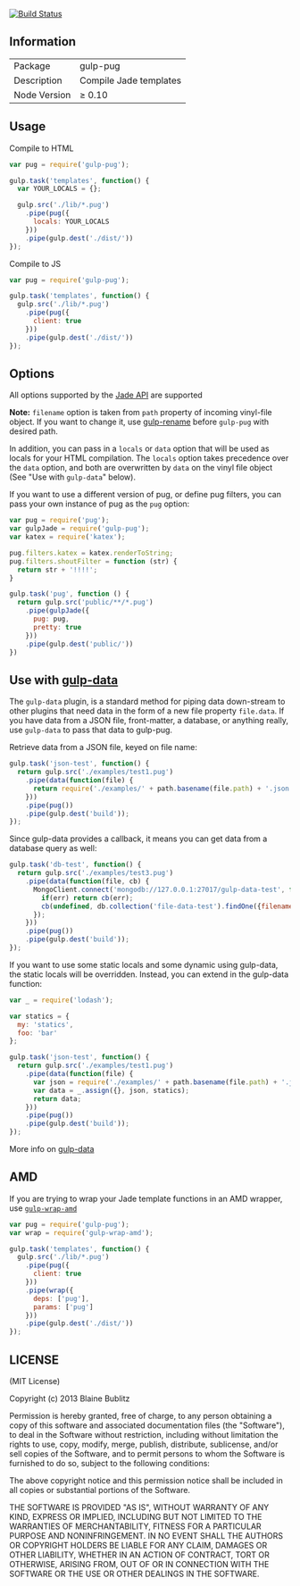 [![Build Status](https://travis-ci.org/phated/gulp-jade.png?branch=master)](https://travis-ci.org/phated/gulp-jade)

## Information

<table>
<tr>
<td>Package</td><td>gulp-pug</td>
</tr>
<tr>
<td>Description</td>
<td>Compile Jade templates</td>
</tr>
<tr>
<td>Node Version</td>
<td>≥ 0.10</td>
</tr>
</table>

## Usage

Compile to HTML

```javascript
var pug = require('gulp-pug');

gulp.task('templates', function() {
  var YOUR_LOCALS = {};

  gulp.src('./lib/*.pug')
    .pipe(pug({
      locals: YOUR_LOCALS
    }))
    .pipe(gulp.dest('./dist/'))
});
```

Compile to JS

```javascript
var pug = require('gulp-pug');

gulp.task('templates', function() {
  gulp.src('./lib/*.pug')
    .pipe(pug({
      client: true
    }))
    .pipe(gulp.dest('./dist/'))
});
```

## Options

All options supported by the [Jade API](http://jade-lang.com/api/) are supported

__Note:__ `filename` option is taken from `path` property of incoming vinyl-file object. If you want to change it, use [gulp-rename](https://github.com/hparra/gulp-rename) before `gulp-pug` with desired path.

In addition, you can pass in a `locals` or `data` option that will be used as locals for your HTML compilation.  The `locals` option takes precedence over the `data` option, and both are overwritten by `data` on the vinyl file object (See "Use with `gulp-data`" below).

If you want to use a different version of pug, or define pug filters, you can pass your own instance of pug as the `pug` option:

```javascript
var pug = require('pug');
var gulpJade = require('gulp-pug');
var katex = require('katex');

pug.filters.katex = katex.renderToString;
pug.filters.shoutFilter = function (str) {
  return str + '!!!!';
}

gulp.task('pug', function () {
  return gulp.src('public/**/*.pug')
    .pipe(gulpJade({
      pug: pug,
      pretty: true
    }))
    .pipe(gulp.dest('public/'))
})
```

## Use with [gulp-data](https://www.npmjs.org/package/gulp-data)

The `gulp-data` plugin, is a standard method for piping data down-stream to other plugins that need data in the form of a new file property `file.data`. If you have data from a JSON file, front-matter, a database, or anything really, use `gulp-data` to pass that data to gulp-pug.

Retrieve data from a JSON file, keyed on file name:

```javascript
gulp.task('json-test', function() {
  return gulp.src('./examples/test1.pug')
    .pipe(data(function(file) {
      return require('./examples/' + path.basename(file.path) + '.json');
    }))
    .pipe(pug())
    .pipe(gulp.dest('build'));
});
```

Since gulp-data provides a callback, it means you can get data from a database query as well:

```javascript
gulp.task('db-test', function() {
  return gulp.src('./examples/test3.pug')
    .pipe(data(function(file, cb) {
      MongoClient.connect('mongodb://127.0.0.1:27017/gulp-data-test', function(err, db) {
        if(err) return cb(err);
        cb(undefined, db.collection('file-data-test').findOne({filename: path.basename(file.path)}));
      });
    }))
    .pipe(pug())
    .pipe(gulp.dest('build'));
});
```

If you want to use some static locals and some dynamic using gulp-data, the static locals will be overridden.
Instead, you can extend in the gulp-data function:

```javascript
var _ = require('lodash');

var statics = {
  my: 'statics',
  foo: 'bar'
};

gulp.task('json-test', function() {
  return gulp.src('./examples/test1.pug')
    .pipe(data(function(file) {
      var json = require('./examples/' + path.basename(file.path) + '.json');
      var data = _.assign({}, json, statics);
      return data;
    }))
    .pipe(pug())
    .pipe(gulp.dest('build'));
});
```

More info on [gulp-data](https://www.npmjs.org/package/gulp-data)

## AMD

If you are trying to wrap your Jade template functions in an AMD wrapper, use [`gulp-wrap-amd`](https://github.com/phated/gulp-wrap-amd)

```javascript
var pug = require('gulp-pug');
var wrap = require('gulp-wrap-amd');

gulp.task('templates', function() {
  gulp.src('./lib/*.pug')
    .pipe(pug({
      client: true
    }))
    .pipe(wrap({
      deps: ['pug'],
      params: ['pug']
    }))
    .pipe(gulp.dest('./dist/'))
});
```
## LICENSE

(MIT License)

Copyright (c) 2013 Blaine Bublitz

Permission is hereby granted, free of charge, to any person obtaining
a copy of this software and associated documentation files (the
"Software"), to deal in the Software without restriction, including
without limitation the rights to use, copy, modify, merge, publish,
distribute, sublicense, and/or sell copies of the Software, and to
permit persons to whom the Software is furnished to do so, subject to
the following conditions:

The above copyright notice and this permission notice shall be
included in all copies or substantial portions of the Software.

THE SOFTWARE IS PROVIDED "AS IS", WITHOUT WARRANTY OF ANY KIND,
EXPRESS OR IMPLIED, INCLUDING BUT NOT LIMITED TO THE WARRANTIES OF
MERCHANTABILITY, FITNESS FOR A PARTICULAR PURPOSE AND
NONINFRINGEMENT. IN NO EVENT SHALL THE AUTHORS OR COPYRIGHT HOLDERS BE
LIABLE FOR ANY CLAIM, DAMAGES OR OTHER LIABILITY, WHETHER IN AN ACTION
OF CONTRACT, TORT OR OTHERWISE, ARISING FROM, OUT OF OR IN CONNECTION
WITH THE SOFTWARE OR THE USE OR OTHER DEALINGS IN THE SOFTWARE.
